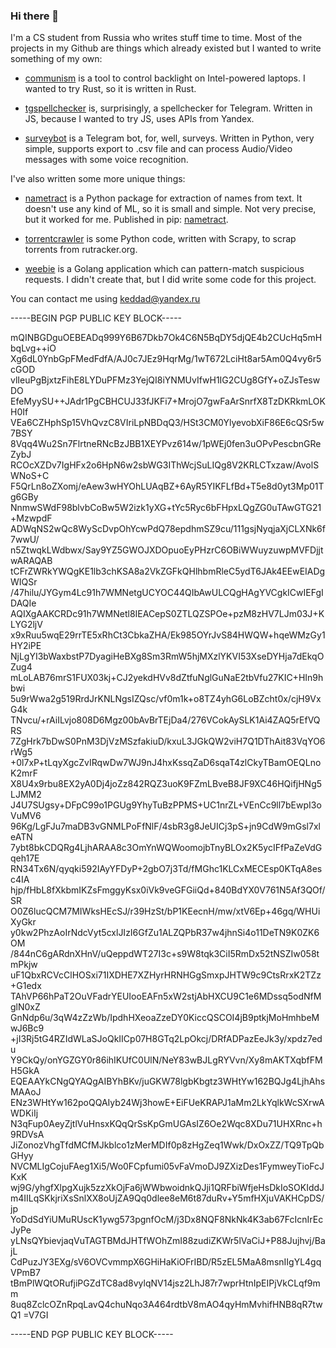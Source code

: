 ### Hi there 👋

I'm a CS student from Russia who writes stuff time to time. Most of the projects in my Github are things which already existed but I wanted to write something of my own:

* [communism](https://github.com/keddad/communism) is a tool to control backlight on Intel-powered laptops. I wanted to try Rust, so it is written in Rust.

* [tgspellchecker](https://github.com/keddad/tgspellchecker) is, surprisingly, a spellchecker for Telegram. Written in JS, because I wanted to try JS, uses APIs from Yandex.

* [surveybot](https://github.com/keddad/surveybot) is a Telegram bot, for, well, surveys. Written in Python, very simple, supports export to .csv file and can process Audio/Video messages with some voice recognition.

I've also written some more unique things:

* [nametract](https://github.com/keddad/nametract) is a Python package for extraction of names from text. It doesn't use any kind of ML, so it is small and simple. Not very precise, but it worked for me. Published in pip: [nametract](https://pypi.org/project/nametract/).

* [torrentcrawler](https://github.com/keddad/torrentcrawler) is some Python code, written with Scrapy, to scrap torrents from rutracker.org.

* [weebie](https://github.com/keddad/weebie) is a Golang application which can pattern-match suspicious requests. I didn't create that, but I did write some code for this project.

You can contact me using keddad@yandex.ru

-----BEGIN PGP PUBLIC KEY BLOCK-----

mQINBGDguOEBEADq999Y6B67Dkb7Ok4C6N5BqDY5djQE4b2CUcHq5mHbqLvg++iO
Xg6dL0YnbGpFMedFdfA/AJ0c7JEz9HqrMg/1wT672LciHt8ar5Am0Q4vy6r5cGOD
vlIeuPgBjxtzFihE8LYDuPFMz3YejQI8iYNMUvIfwH1IG2CUg8GfY+oZJsTeswDO
EfeMyySU++JAdr1PgCBHCUJ33fJKFi7+MrojO7gwFaArSnrfX8TzDKRkmLOKH0If
VEa6CZHphSp15VhQvzC8VIriLpNBDqQ3/HSt3CM0YlyevobXiF86E6cQSr5w7BSY
8Vqq4Wu2Sn7FlrtneRNcBzJBB1XEYPvz614w/1pWEj0fen3uOPvPescbnGReZybJ
RCOcXZDv7IgHFx2o6HpN6w2sbWG3IThWcjSuLIQg8V2KRLCTxzaw/AvolSWNoS+C
F5QrLn8oZXomj/eAew3wHYOhLUAqBZ+6AyR5YIKFLfBd+T5e8d0yt3Mp01Tg6GBy
NnmwSWdF98blvbCoBw5W2izk1yXG+tYc5Ryc6bFHpxLQgZG0uTAwGTG21+MzwpdF
ADWqNS2wQc8WyScDvpOhYcwPdQ78epdhmSZ9cu/111gsjNyqjaXjCLXNk6f7wwU/
n5ZtwqkLWdbwx/Say9YZ5GWOJXDOpuoEyPHzrC6OBiWWuyzuwpMVFDjjtwARAQAB
tCFrZWRkYWQgKE1lb3chKSA8a2VkZGFkQHlhbmRleC5ydT6JAk4EEwEIADgWIQSr
/47hilu/JYGym4Lc91h7WMNetgUCYOC44QIbAwULCQgHAgYVCgkICwIEFgIDAQIe
AQIXgAAKCRDc91h7WMNetl8IEACepS0ZTLQZSPOe+pzM8zHV7LJm03J+KLYG2ljV
x9xRuu5wqE29rrTE5xRhCt3CbkaZHA/Ek985OYrJvS84HWQW+hqeWMzGy1HY2iPE
NjLgYI3bWaxbstP7DyagiHeBXg8Sm3RmW5hjMXzlYKVI53XseDYHja7dEkqOZug4
mLoLAB76mrS1FUX03kj+CJ2yekdHVv8dZtfuNglGuNaE2tbVfu27KIC+HIn9hbwi
5u9rWwa2g519RrdJrKNLNgsIZQsc/vf0m1k+o8TZ4yhG6LoBZcht0x/cjH9VxG4k
TNvcu/+rAiILvjo808D6Mgz00bAvBrTEjDa4/276VCokAySLK1Ai4ZAQ5rEfVQRS
7ZgHrk7bDwS0PnM3DjVzMSzfakiuD/kxuL3JGkQW2viH7Q1DThAit83VqYO6rWg5
+0l7xP+tLqyXgcZvIRqwDw7WJ9nJ4hxKssqZaD6sqaT4zlCkyTBamOEQLnoK2mrF
X8U4x9rbu8EX2yA0Dj4joZz842RQZ3uoK9FZmLBveB8JF9XC46HQifjHNg5LJMM2
J4U7SUgsy+DFpC99o1PGUg9YhyTuBzPPMS+UC1nrZL+VEnCc9ll7bEwpI3oVuMV6
96Kg/LgFJu7maDB3vGNMLPoFfNlF/4sbR3g8JeUICj3pS+jn9CdW9mGsl7xleATN
7ybt8bkCDQRg4LjhARAA8c3OmYnWQWoomojbTnyBLOx2K5ycIFfPaZeVdGqeh17E
RN34Tx6N/qyqki592IAyYFDyP+2gbO7j3Td/fMGhc1KLCxMECEsp0KTqA8esc4IA
hjp/fHbL8fXkbmIKZsFmggyKsx0iVk9veGFGiiQd+840BdYX0V761N5Af3QOf/SR
O0Z6lucQCM7MIWksHEcSJ/r39HzSt/bP1KEecnH/mw/xtV6Ep+46gq/WHUiXyGkr
y0kw2PhzAoIrNdcVyt5cxlJIzI6GfZu1ALZQPbR37w4jhnSi4o11DeTN9K0ZK6OM
/844nC6gARdnXHnV/uQeppdWT27I3c+s9W8tqk3CiI5RmDx52tNSZIw058tmPkjw
uF1QbxRCVcClHOSxi71IXDHE7XZHyrHRNHGgSmxpJHTW9c9CtsRrxK2TZz+G1edx
TAhVP66hPaT2OuVFadrYEUIooEAFn5xW2stjAbHXCU9C1e6MDssq5odNfMglN0xZ
GnNdp6u/3qW4zZzWb/IpdhHXeoaZzeDY0KiccQSCOI4jB9ptkjMoHmhbeMwJ6Bc9
+jI3Rj5tG4RZIdWLaSJoQkIICp07H8GTq2LpOkcj/DRfADPazEeJk3y/xpdz7edu
Y9CkQy/onYGZGY0r86ihIKUfC0UlN/NeY83wBJLgRYVvn/Xy8mAKTXqbfFMH5GkA
EQEAAYkCNgQYAQgAIBYhBKv/juGKW78lgbKbgtz3WHtYw162BQJg4LjhAhsMAAoJ
ENz3WHtYw162poQQAIyb24Wj3howE+EiFUeKRAPJ1aMm2LkYqlkWcSXrwAWDKiIj
N3qFup0AeyZjtlVuHnsxKQqQrSsKpGmUGAsIZ6Oe2Wqc8XDu71UHXRnc+h9RDVsA
JiZonozVhgTfdMCfMJkblco1zMerMDIf0p8zHgZeq1Wwk/DxOxZZ/TQ9TpQbGHyy
NVCMLIgCojuFAeg1Xi5/Wo0FCpfumi05vFaVmoDJ9ZXizDes1FymweyTioFcJKxK
wj9G/yhgfXlpgXujk5zzXkOjFa6jWWbwoidnkQJji1QRFbiWfjeHsDkIoSOKIddJ
m4IILqSKkjriXsSnlXX8oUjZA9Qq0dlee8eM6t87duRv+Y5mfHXjuVAKHCpDS/jp
YoDdSdYiUMuRUscK1ywg573pgnfOcM/j3Dx8NQF8NkNk4K3ab67FcIcnIrEcJyPe
yLNsQYbievjaqVuTAGTBMdJHTfWOhZmI88zudiZKWr5lVaCiJ+P88Jujhvj/BajL
CdPuzJY3EXg/sV6OVCvmmpX6GHiHaKiOFrIBD/R5zEL5MaA8msnIIgYL4gqVPmB7
tBmPlWQtORufjiPGZdTC8ad8vylqNV14jsz2LhJ87r7wprHtnIpEIPjVkCLqf9mm
8uq8ZclcOZnRpqLavQ4chuNqo3A464rdtbV8mAO4qyHmMvhifHNB8qR7twQ1
=V7GI

-----END PGP PUBLIC KEY BLOCK-----